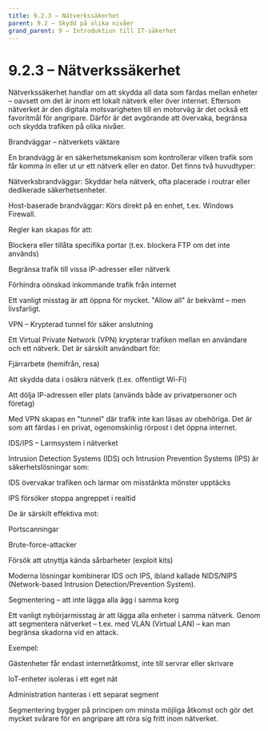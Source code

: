 ```yaml
---
title: 9.2.3 – Nätverkssäkerhet
parent: 9.2 – Skydd på olika nivåer
grand_parent: 9 – Introduktion till IT-säkerhet
---
```

# 9.2.3 – Nätverkssäkerhet

Nätverkssäkerhet handlar om att skydda all data som färdas mellan enheter – oavsett om det är inom ett lokalt nätverk eller över internet. Eftersom nätverket är den digitala motsvarigheten till en motorväg är det också ett favoritmål för angripare. Därför är det avgörande att övervaka, begränsa och skydda trafiken på olika nivåer.

Brandväggar – nätverkets väktare

En brandvägg är en säkerhetsmekanism som kontrollerar vilken trafik som får komma in eller ut ur ett nätverk eller en dator. Det finns två huvudtyper:

Nätverksbrandväggar: Skyddar hela nätverk, ofta placerade i routrar eller dedikerade säkerhetsenheter.

Host-baserade brandväggar: Körs direkt på en enhet, t.ex. Windows Firewall.

Regler kan skapas för att:

Blockera eller tillåta specifika portar (t.ex. blockera FTP om det inte används)

Begränsa trafik till vissa IP-adresser eller nätverk

Förhindra oönskad inkommande trafik från internet

Ett vanligt misstag är att öppna för mycket. "Allow all" är bekvämt – men livsfarligt.

VPN – Krypterad tunnel för säker anslutning

Ett Virtual Private Network (VPN) krypterar trafiken mellan en användare och ett nätverk. Det är särskilt användbart för:

Fjärrarbete (hemifrån, resa)

Att skydda data i osäkra nätverk (t.ex. offentligt Wi-Fi)

Att dölja IP-adressen eller plats (används både av privatpersoner och företag)

Med VPN skapas en "tunnel" där trafik inte kan läsas av obehöriga. Det är som att färdas i en privat, ogenomskinlig rörpost i det öppna internet.

IDS/IPS – Larmsystem i nätverket

Intrusion Detection Systems (IDS) och Intrusion Prevention Systems (IPS) är säkerhetslösningar som:

IDS övervakar trafiken och larmar om misstänkta mönster upptäcks

IPS försöker stoppa angreppet i realtid

De är särskilt effektiva mot:

Portscanningar

Brute-force-attacker

Försök att utnyttja kända sårbarheter (exploit kits)

Moderna lösningar kombinerar IDS och IPS, ibland kallade NIDS/NIPS (Network-based Intrusion Detection/Prevention System).

Segmentering – att inte lägga alla ägg i samma korg

Ett vanligt nybörjarmisstag är att lägga alla enheter i samma nätverk. Genom att segmentera nätverket – t.ex. med VLAN (Virtual LAN) – kan man begränsa skadorna vid en attack.

Exempel:

Gästenheter får endast internetåtkomst, inte till servrar eller skrivare

IoT-enheter isoleras i ett eget nät

Administration hanteras i ett separat segment

Segmentering bygger på principen om minsta möjliga åtkomst och gör det mycket svårare för en angripare att röra sig fritt inom nätverket.

